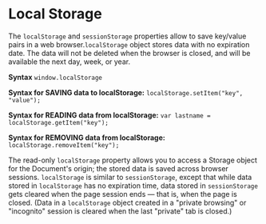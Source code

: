 # Local Storage

The `localStorage` and `sessionStorage` properties allow to save key/value pairs in a web browser.`localStorage` object stores data with no expiration date. The data will not be deleted when the browser is closed, and will be available the next day, week, or year.

**Syntax**
`window.localStorage`

**Syntax for SAVING data to localStorage:**
`localStorage.setItem("key", "value");`

**Syntax for READING data from localStorage:**
`var lastname = localStorage.getItem("key");`

**Syntax for REMOVING data from localStorage:**
`localStorage.removeItem("key");`

The read-only `localStorage` property allows you to access a Storage object for the Document's origin; the stored data is saved across browser sessions. `localStorage` is similar to `sessionStorage`, except that while data stored in `localStorage` has no expiration time, data stored in `sessionStorage` gets cleared when the page session ends — that is, when the page is closed. (Data in a `localStorage` object created in a "private browsing" or "incognito" session is cleared when the last "private" tab is closed.)
